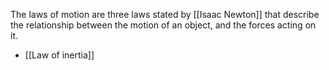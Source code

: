 The laws of motion are three laws stated by [[Isaac Newton]] that describe the relationship between the motion of an object, and the forces acting on it.
- [[Law of inertia]]